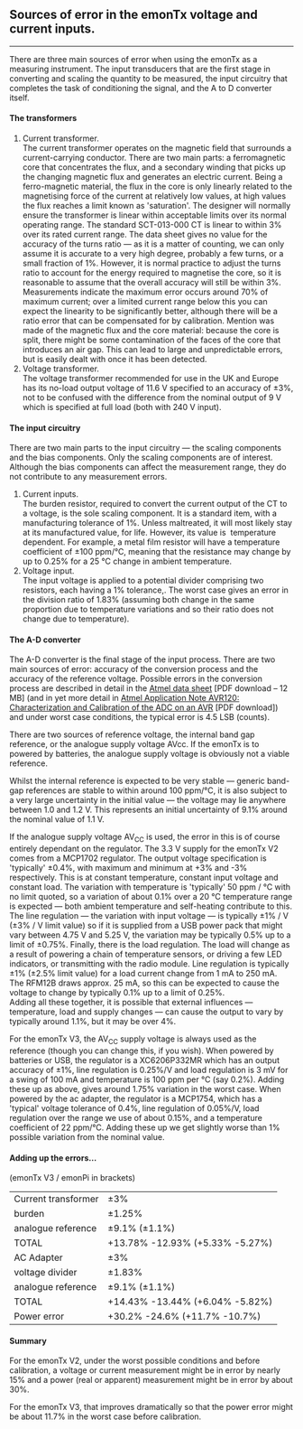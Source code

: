 ## Sources of error in the emonTx voltage and current inputs.

***

There are three main sources of error when using the emonTx as a measuring instrument. The input transducers that are the first stage in converting and scaling the quantity to be measured, the input circuitry that completes the task of conditioning the signal, and the A to D converter itself.

#### The transformers

1.  Current transformer.  
    The current transformer operates on the magnetic field that surrounds a current-carrying conductor. There are two main parts: a ferromagnetic core that concentrates the flux, and a secondary winding that picks up the changing magnetic flux and generates an electric current. Being a ferro-magnetic material, the flux in the core is only linearly related to the magnetising force of the current at relatively low values, at high values the flux reaches a limit known as 'saturation'. The designer will normally ensure the transformer is linear within acceptable limits over its normal operating range. The standard SCT-013-000 CT is linear to within 3% over its rated current range. The data sheet gives no value for the accuracy of the turns ratio — as it is a matter of counting, we can only assume it is accurate to a very high degree, probably a few turns, or a small fraction of 1%. However, it is normal practice to adjust the turns ratio to account for the energy required to magnetise the core, so it is reasonable to assume that the overall accuracy will still be within 3%. Measurements indicate the maximum error occurs around 70% of maximum current; over a limited current range below this you can expect the linearity to be significantly better, although there will be a ratio error that can be compensated for by calibration. Mention was made of the magnetic flux and the core material: because the core is split, there might be some contamination of the faces of the core that introduces an air gap. This can lead to large and unpredictable errors, but is easily dealt with once it has been detected.
2.  Voltage transformer.  
    The voltage transformer recommended for use in the UK and Europe has its no-load output voltage of 11.6 V specified to an accuracy of ±3%, not to be confused with the difference from the nominal output of 9 V which is specified at full load (both with 240 V input).

#### The input circuitry

There are two main parts to the input circuitry — the scaling components and the bias components. Only the scaling components are of interest. Although the bias components can affect the measurement range, they do not contribute to any measurement errors.

1.  Current inputs.  
    The burden resistor, required to convert the current output of the CT to a voltage, is the sole scaling component. It is a standard item, with a manufacturing tolerance of 1%. Unless maltreated, it will most likely stay at its manufactured value, for life. However, its value is  temperature dependent. For example, a metal film resistor will have a temperature coefficient of ±100 ppm/°C, meaning that the resistance may change by up to 0.25% for a 25 °C change in ambient temperature.
2.  Voltage input.  
    The input voltage is applied to a potential divider comprising two resistors, each having a 1% tolerance,. The worst case gives an error in the division ratio of 1.83% (assuming both change in the same proportion due to temperature variations and so their ratio does not change due to temperature).

#### The A-D converter

The A-D converter is the final stage of the input process. There are two main sources of error: accuracy of the conversion process and the accuracy of the reference voltage. Possible errors in the conversion process are described in detail in the [Atmel data sheet](https://www.atmel.com/Images/doc8161.pdf) [PDF download – 12 MB] (and in yet more detail in [Atmel Application Note AVR120: Characterization and Calibration of the ADC on an AVR](https://www.atmel.com/images/doc2559.pdf) [PDF download]) and under worst case conditions, the typical error is 4.5 LSB (counts).

There are two sources of reference voltage, the internal band gap reference, or the analogue supply voltage AVcc. If the emonTx is to powered by batteries, the analogue supply voltage is obviously not a viable reference.

Whilst the internal reference is expected to be very stable — generic band-gap references are stable to within around 100 ppm/°C, it is also subject to a very large uncertainty in the initial value — the voltage may lie anywhere between 1.0 and 1.2 V. This represents an initial uncertainty of 9.1% around the nominal value of 1.1 V.

If the analogue supply voltage AV<sub>CC</sub> is used, the error in this is of course entirely dependant on the regulator. The 3.3 V supply for the emonTx V2 comes from a MCP1702 regulator. The output voltage specification is 'typically' ±0.4%, with maximum and minimum at +3% and -3% respectively. This is at constant temperature, constant input voltage and constant load. The variation with temperature is 'typically' 50 ppm / °C with no limit quoted, so a variation of about 0.1% over a 20 °C temperature range is expected — both ambient temperature and self-heating contribute to this. The line regulation — the variation with input voltage — is typically ±1% / V (±3% / V limit value) so if it is supplied from a USB power pack that might vary between 4.75 V and 5.25 V, the variation may be typically 0.5% up to a limit of ±0.75%. Finally, there is the load regulation. The load will change as a result of powering a chain of temperature sensors, or driving a few LED indicators, or transmitting with the radio module. Line regulation is typically ±1% (±2.5% limit value) for a load current change from 1 mA to 250 mA. The RFM12B draws approx. 25 mA, so this can be expected to cause the voltage to change by typically 0.1% up to a limit of 0.25%.  
Adding all these together, it is possible that external influences — temperature, load and supply changes — can cause the output to vary by typically around 1.1%, but it may be over 4%.

For the emonTx V3, the AV<sub>CC</sub> supply voltage is always used as the reference (though you can change this, if you wish). When powered by batteries or USB, the regulator is a XC6206P332MR which has an output accuracy of ±1%, line regulation is 0.25%/V and load regulation is 3 mV for a swing of 100 mA and temperature is 100 ppm per °C (say 0.2%). Adding these up as above, gives around 1.75% variation in the worst case. When powered by the ac adapter, the regulator is a MCP1754, which has a 'typical' voltage tolerance of 0.4%, line regulation of 0.05%/V, load regulation over the range we use of about 0.15%, and a temperature coefficient of 22 ppm/°C. Adding these up we get slightly worse than 1% possible variation from the nominal value.

#### Adding up the errors…  
<span style="font-weight:normal">(emonTx V3 / emonPi in brackets)</span>

<table>

<tbody>

<tr>

<td>Current transformer</td>

<td>±3%</td>

</tr>

<tr>

<td>burden</td>

<td>±1.25%</td>

</tr>

<tr>

<td>analogue reference</td>

<td>±9.1% (±1.1%)</td>

</tr>

<tr>

<td>TOTAL</td>

<td>+13.78% -12.93% (+5.33% -5.27%)</td>

</tr>

<tr>

<td>AC Adapter</td>

<td>±3%</td>

</tr>

<tr>

<td>voltage divider</td>

<td>±1.83%</td>

</tr>

<tr>

<td>analogue reference</td>

<td>±9.1% (±1.1%)</td>

</tr>

<tr>

<td>TOTAL</td>

<td>+14.43% -13.44% (+6.04% -5.82%)</td>

</tr>

<tr>

<td>Power error</td>

<td>+30.2% -24.6% (+11.7% -10.7%)</td>

</tr>

</tbody>

</table>

#### Summary

For the emonTx V2, under the worst possible conditions and before calibration, a voltage or current measurement might be in error by nearly 15% and a power (real or apparent) measurement might be in error by about 30%.

For the emonTx V3, that improves dramatically so that the power error might be about 11.7% in the worst case before calibration.
